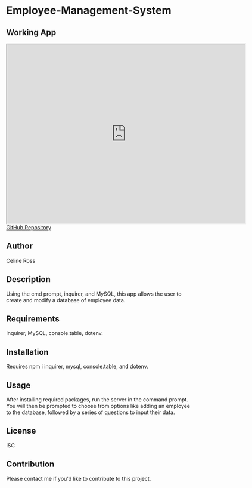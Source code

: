 # Employee-Management-System

## Working App
<iframe src="https://drive.google.com/file/d/10hdQRAYCjrn_5ntfNQD8rX8RjtcMShWr/preview" width="640" height="480"></iframe>
<br>
<a href ="https://github.com/celineross/Employee-Management-System">GitHub Repository</a>

## Author
<p>Celine Ross</p>

## Description
<p>Using the cmd prompt, inquirer, and MySQL, this app allows the user to create and modify a database of employee data.</p>

## Requirements
<p>Inquirer, MySQL, console.table, dotenv.</p>

## Installation
<p>Requires npm i inquirer, mysql, console.table, and dotenv.</p>

## Usage
<p>After installing required packages, run the server in the command prompt. You will then be prompted to choose from options like adding an employee to the database, followed by a series of questions to input their data.</p>

## License
<p>ISC</p>

## Contribution
<p>Please contact me if you'd like to contribute to this project.</p>
